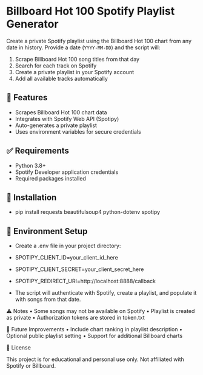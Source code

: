 # Billboard Hot 100 Spotify Playlist Generator

Create a private Spotify playlist using the Billboard Hot 100 chart from any date in history. Provide a date (`YYYY-MM-DD`) and the script will:

1. Scrape Billboard Hot 100 song titles from that day
2. Search for each track on Spotify
3. Create a private playlist in your Spotify account
4. Add all available tracks automatically

## 📌 Features

- Scrapes Billboard Hot 100 chart data
- Integrates with Spotify Web API (Spotipy)
- Auto-generates a private playlist
- Uses environment variables for secure credentials

## ✅ Requirements

- Python 3.8+
- Spotify Developer application credentials
- Required packages installed

## 🔧 Installation

- pip install requests beautifulsoup4 python-dotenv spotipy

## 🔐 Environment Setup
- Create a .env file in your project directory:
- SPOTIPY_CLIENT_ID=your_client_id_here
- SPOTIPY_CLIENT_SECRET=your_client_secret_here
- SPOTIPY_REDIRECT_URI=http://localhost:8888/callback

- The script will authenticate with Spotify, create a playlist, and populate it with songs from that date.

⚠️ Notes
	•	Some songs may not be available on Spotify
	•	Playlist is created as private
	•	Authorization tokens are stored in token.txt

🚀 Future Improvements
	•	Include chart ranking in playlist description
	•	Optional public playlist setting
	•	Support for additional Billboard charts

📄 License

This project is for educational and personal use only. Not affiliated with Spotify or Billboard.
